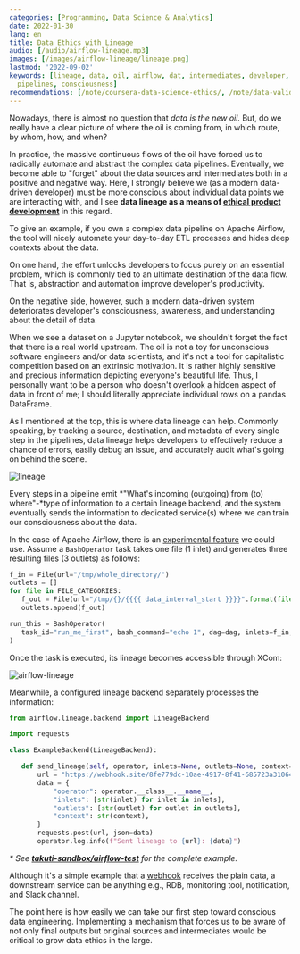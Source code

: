 ```yaml
---
categories: [Programming, Data Science & Analytics]
date: 2022-01-30
lang: en
title: Data Ethics with Lineage
audio: [/audio/airflow-lineage.mp3]
images: [/images/airflow-lineage/lineage.png]
lastmod: '2022-09-02'
keywords: [lineage, data, oil, airflow, dat, intermediates, developer, destination,
  pipelines, consciousness]
recommendations: [/note/coursera-data-science-ethics/, /note/data-validation/, /note/gcp-dataflow/]
---
```


Nowadays, there is almost no question that *data is the new oil.* But, do we really have a clear picture of where the oil is coming from, in which route, by whom, how, and when?

In practice, the massive continuous flows of the oil have forced us to radically automate and abstract the complex data pipelines. Eventually, we become able to "forget" about the data sources and intermediates both in a positive and negative way. Here, I strongly believe we (as a modern data-driven developer) must be more conscious about individual data points we are interacting with, and I see **data lineage as a means of [ethical product development](/note/ethical-product-developer/)** in this regard.

To give an example, if you own a complex data pipeline on Apache Airflow, the tool will nicely automate your day-to-day ETL processes and hides deep contexts about the data.

On one hand, the effort unlocks developers to focus purely on an essential problem, which is commonly tied to an ultimate destination of the data flow. That is, abstraction and automation improve developer's productivity.

On the negative side, however, such a modern data-driven system deteriorates developer's consciousness, awareness, and understanding about the detail of data.

When we see a dataset on a Jupyter notebook, we shouldn't forget the fact that there is a real world upstream. The oil is not a toy for unconscious software engineers and/or data scientists, and it's not a tool for capitalistic competition based on an extrinsic motivation. It is rather highly sensitive and precious information depicting everyone's beautiful life. Thus, I personally want to be a person who doesn't overlook a hidden aspect of data in front of me; I should literally appreciate individual rows on a pandas DataFrame.

As I mentioned at the top, this is where data lineage can help. Commonly speaking, by tracking a source, destination, and metadata of every single step in the pipelines, data lineage helps developers to effectively reduce a chance of errors, easily debug an issue, and accurately audit what's going on behind the scene.

![lineage](/images/airflow-lineage/lineage.png)

Every steps in a pipeline emit *"What's incoming (outgoing) from (to) where"-*type of information to a certain lineage backend, and the system eventually sends the information to dedicated service(s) where we can train our consciousness about the data.

In the case of Apache Airflow, there is an [experimental feature](https://airflow.apache.org/docs/apache-airflow/stable/lineage.html) we could use. Assume a `BashOperator` task takes one file (1 inlet) and generates three resulting files (3 outlets) as follows:

```py
f_in = File(url="/tmp/whole_directory/")
outlets = []
for file in FILE_CATEGORIES:
   f_out = File(url="/tmp/{}/{{{{ data_interval_start }}}}".format(file))
   outlets.append(f_out)

run_this = BashOperator(
   task_id="run_me_first", bash_command="echo 1", dag=dag, inlets=f_in, outlets=outlets
)
```

Once the task is executed, its lineage becomes accessible through XCom:

![airflow-lineage](/images/airflow-lineage/airflow-lineage.png)


Meanwhile, a configured lineage backend separately processes the information:

```py
from airflow.lineage.backend import LineageBackend

import requests

class ExampleBackend(LineageBackend):

   def send_lineage(self, operator, inlets=None, outlets=None, context=None):
       url = "https://webhook.site/8fe779dc-10ae-4917-8f41-685723a31064"
       data = {
           "operator": operator.__class__.__name__,
           "inlets": [str(inlet) for inlet in inlets],
           "outlets": [str(outlet) for outlet in outlets],
           "context": str(context),
       }
       requests.post(url, json=data)
       operator.log.info(f"Sent lineage to {url}: {data}")
```

_\* See **[takuti-sandbox/airflow-test](https://github.com/takuti-sandbox/airflow-test)** for the complete example._

Although it's a simple example that a [webhook](https://webhook.site/#!/8fe779dc-10ae-4917-8f41-685723a31064) receives the plain data, a downstream service can be anything e.g., RDB, monitoring tool, notification, and Slack channel.

The point here is how easily we can take our first step toward conscious data engineering. Implementing a mechanism that forces us to be aware of not only final outputs but original sources and intermediates would be critical to grow data ethics in the large.
